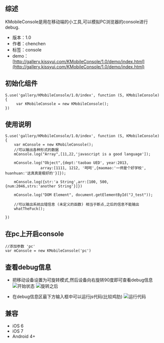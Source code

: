 ## 综述

KMobileConsole是用在移动端的小工具,可以模拟PC浏览器的console进行debug.

* 版本：1.0
* 作者：chenchen
* 标签：console
* demo：[http://gallery.kissyui.com/KMobileConsole/1.0/demo/index.html](http://gallery.kissyui.com/KMobileConsole/1.0/demo/index.html)

## 初始化组件

    S.use('gallery/KMobileConsole/1.0/index', function (S, KMobileConsole) {
         var KMobileConsole = new KMobileConsole();
    })



## 使用说明
    S.use('gallery/KMobileConsole/1.0/index', function (S, KMobileConsole) {
        var mConsole = new KMobileConsole();
        //可以输出各种形式的数据
        mConsole.log("Array",[11,22,'javascript is a good language']);

        mConsole.log("Object",{dept:'taobao UED', year:2013, 
                    array:[1111, 1212, '呵呵',{maomao:'一师是个好学校', huanhuan:'这真真是极好的'}]});

        mConsole.log({str:'a String',arr:[100, 500, {num:2046,strs:'another String'}]})

        mConsole.log("DOM Element", document.getElementById("J_test")); 

        //可以输出系统出错信息 (未定义的函数) 相当于断点,之后的信息不能输出
        whatTheFuck();

    })
## 在pc上开启console 
    //添加参数 'pc'
    var mConsole = new KMobileConsole('pc')

## 查看debug信息
* 把移动设备设置为可旋转模式,然后设备向右旋转90度即可查看debug信息
![开始状态](http://pic.yupoo.com/ccking/DeCLt3ei/medish.jpg)
![旋转之后](http://pic.yupoo.com/ccking/DeCLtt8p/RGjC6.png)

* 在debug信息区最下方输入框中可以运行js代码(比较鸡肋)
![运行代码](http://pic.yupoo.com/ccking/DeCLXx7R/yCEiu.png)



## 兼容
* iOS 6
* iOS 7
* Android 4+